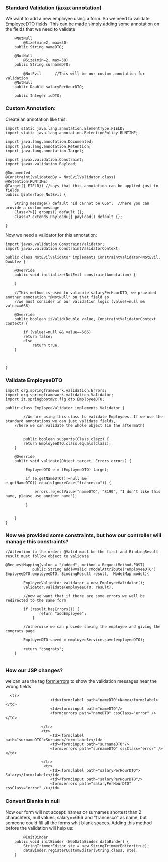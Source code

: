 ###  Standard Validation (jaxax annotation)

We want to add a new employee using a form. So we need to validate EmployeeDTO fields.
This can be made simply adding some annotation on the fields that we need to validate

```
	@NotNull
        @Size(min=2, max=30)
	public String nameDTO;
	
	@NotNull
        @Size(min=2, max=30)
	public String surnameDTO;
	
        @NotEvil      //This will be our custom annotation for validation
	@NotNull
	public Double salaryPerHourDTO;
	
	public Integer idDTO;
```

###  Custom Annotation:

Create an annotation like this:

```
import static java.lang.annotation.ElementType.FIELD;
import static java.lang.annotation.RetentionPolicy.RUNTIME;

import java.lang.annotation.Documented;
import java.lang.annotation.Retention;
import java.lang.annotation.Target;

import javax.validation.Constraint;
import javax.validation.Payload;

@Documented
@Constraint(validatedBy = NotEvilValidator.class)
@Retention(RUNTIME)
@Target({ FIELD}) //says that this annotation can be applied just to fields
public @interface NotEvil {
	
    String message() default "Id cannot be 666";  //here you can provide a custom message
    Class<?>[] groups() default {};
    Class<? extends Payload>[] payload() default {};

}

```
Now we need a validator for this annotation:

```
import javax.validation.ConstraintValidator;
import javax.validation.ConstraintValidatorContext;

public class NotEvilValidator implements ConstraintValidator<NotEvil, Double> {

	@Override
	public void initialize(NotEvil constraintAnnotation) {
		
	}

	//This method is used to validate salaryPerHourDTO, we provided another annotation "@NotNull" on that field so
	//we must consider in our validation logic (value!=null && value==666)
  
	@Override
	public boolean isValid(Double value, ConstraintValidatorContext context) {
		
		if (value!=null && value==666)
		return false;
		else
	        return true;
	}
	
	

}

```
###  Validate EmployeeDTO

```
import org.springframework.validation.Errors;
import org.springframework.validation.Validator;
import it.springbootmvc.flg.dto.EmployeeDTO;

public class EmployeeValidator implements Validator {

        //We are using this class to validate Employees. If we use the standard annotations we can just validate fields,
	//here we can validate the whole object (in the aftermath)
	
	
        public boolean supports(Class clazz) {
        return EmployeeDTO.class.equals(clazz);
    }
   
	@Override
	public void validate(Object target, Errors errors) {
		
		 EmployeeDTO e = (EmployeeDTO) target;
		 
		 if (e.getNameDTO()!=null && e.getNameDTO().equalsIgnoreCase("francesco")) {
			 
			 errors.rejectValue("nameDTO", "8190", "I don't like this name, please use another name");
			 
		 }
		 
		
	}
}

```

###  Now we provided some constraints, but how our controller will manage this constraints?

```
//Attention to the order: @Valid must be the first and BindingResult result must follow object to validate

@RequestMapping(value = "/added", method = RequestMethod.POST)
	        public String add(@Valid @ModelAttribute("employeeDTO") EmployeeDTO employeeDTO, BindingResult result,  ModelMap model){
    
		EmployeeValidator validator = new EmployeeValidator();
		validator.validate(employeeDTO, result);
		
        //now we want that if there are some errors we well be redirected to the same form
    
		if (result.hasErrors()) {
		       return "addEmployee";
		    }	
        
        //otherwise we can procede saving the employee and giving the congrats page
		
		EmployeeDTO saved = employeeService.save(employeeDTO);
				
		return "congrats";		
	}
	

```

###  How our JSP changes?

we can use the tag <form:errors> to show the validation messages near the wrong fields

```
  <tr>
                    <td><form:label path="nameDTO">Name</form:label></td>
                    <td><form:input path="nameDTO"/>
                    <form:errors path="nameDTO" cssClass="error" /></td>
                
                </tr>
                <tr>
                    <td><form:label path="surnameDTO">Surname</form:label></td>
                    <td><form:input path="surnameDTO"/>
                    <form:errors path="surnameDTO" cssClass="error" /></td>
                    
                </tr>
                 <tr>
                    <td><form:label path="salaryPerHourDTO"> Salary</form:label></td>
                    <td><form:input path="salaryPerHourDTO"/>
                    <form:errors path="salaryPerHourDTO" cssClass="error" /></td>

```

### Convert Blanks in null

Now our form will not accept: names or surnames shortest than 2 charachters, null values, salary==666 and "francesco" as name,
but someone could fill all the forms whit blank spaces. Adding this method before the validation will help us:

```
        @InitBinder
	public void initBinder (WebDataBinder dataBinder) {
		StringTrimmerEditor ste = new StringTrimmerEditor(true);
		dataBinder.registerCustomEditor(String.class, ste);
	}
	
```
